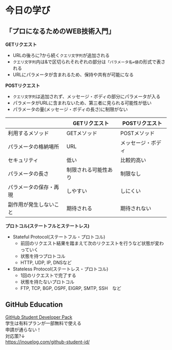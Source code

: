 # 今日の学び

## 「プロになるためのWEB技術入門」
**GETリクエスト**  
- URLの後ろに?から続く`クエリ文字列`が追加される  
- `クエリ文字列`内は&で区切られそれぞれの部分は`「パラメータ名=値`の形式で表される  
- URLにパラメータが含まれるため、保持や共有が可能になる

**POSTリクエスト**  
- `クエリ文字列`は追加されず、メッセージ・ボディの部分にパラメータが入る
- パラメータがURLに含まれないため、第三者に見られる可能性が低い
- パラメータの量(メッセージ・ボディの長さ)に制限がない

|    |  GETリクエスト  | POSTリクエスト |
| ---- | ---- | ----|
|  利用するメソッド  |  GETメソッド  | POSTメソッド|
|  パラメータの格納場所  | URL | メッセージ・ボディ |
|セキュリティ|低い|比較的高い|
|パラメータの長さ|制限される可能性あり|制限なし|
|パラメータの保存・再現|しやすい|しにくい|
|副作用が発生しないこと|期待される|期待されない|

**プロトコル(ステートフルとステートレス)**  
- Stateful Protocol(ステートフル・プロトコル)  
  - 前回のリクエスト結果を踏まえて次のリクエストを行うなど状態が変わっていく
  - 状態を持つプロトコル
  - HTTP, UDP, IP, DNSなど
- Stateless Protocol(ステートレス・プロトコル)  
  - 1回のリクエストで完了する
  - 状態を持たないプロトコル
  - FTP, TCP, BGP, OSPF, EIGRP, SMTP, SSH　など

## GitHub Education

[GitHub Student Developer Pack](https://education.github.com/pack#offers)  
  学生は有料プランが一部無料で使える  
  申請が通らない！  
対応策?↓  
  https://inouelog.com/github-student-id/